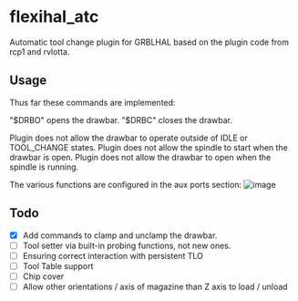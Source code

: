 # flexihal_atc

Automatic tool change plugin for GRBLHAL based on the plugin code from rcp1 and rvlotta.

## Usage

Thus far these commands are implemented:

"$DRBO" opens the drawbar.
"$DRBC" closes the drawbar.

Plugin does not allow the drawbar to operate outside of IDLE or TOOL_CHANGE states.  Plugin does not allow the spindle to start when the drawbar is open.  Plugin does not allow the drawbar to open when the spindle is running.

The various functions are configured in the aux ports section:
![image](https://github.com/user-attachments/assets/84a91c49-d9c5-4c61-a982-330d7d2fb87c)


## Todo

- [X] Add commands to clamp and unclamp the drawbar.
- [ ] Tool setter via built-in probing functions, not new ones.
- [ ] Ensuring correct interaction with persistent TLO
- [ ] Tool Table support
- [ ] Chip cover
- [ ] Allow other orientations / axis of magazine than Z axis to load / unload
